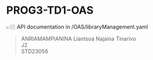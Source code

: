 # PROG3-TD1-OAS
👉🏼 API documentation in /OAS/libraryManagement.yaml
> ANRIAMAMPIANINA Liantsoa Najaina Tinarivo   
> J2  
> STD23056
